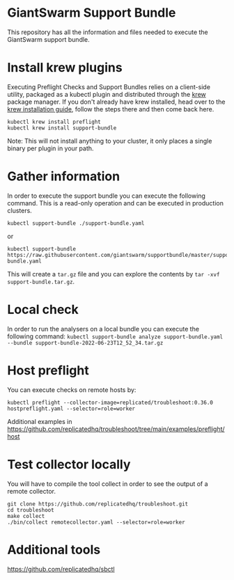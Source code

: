 # GiantSwarm Support Bundle

This repository has all the information and files needed to execute the GiantSwarm support bundle.

# Install krew plugins

Executing Preflight Checks and Support Bundles relies on a client-side utility, packaged as a kubectl plugin and distributed through the [krew](https://github.com/kubernetes-sigs/krew/) package manager. If you don't already have krew installed, head over to the [krew installation guide](https://krew.sigs.k8s.io/docs/user-guide/setup/install/), follow the steps there and then come back here.

```
kubectl krew install preflight
kubectl krew install support-bundle
```

Note: This will not install anything to your cluster, it only places a single binary per plugin in your path.


# Gather information
In order to execute the support bundle you can execute the following command. This is a read-only operation and can be executed in production clusters.

```
kubectl support-bundle ./support-bundle.yaml
```
or
```
kubectl support-bundle https://raw.githubusercontent.com/giantswarm/supportbundle/master/support-bundle.yaml
```

This will create a `tar.gz` file and you can explore the contents by `tar -xvf support-bundle.tar.gz`.


# Local check
In order to run the analysers on a local bundle you can execute the following command:
```kubectl support-bundle analyze support-bundle.yaml --bundle support-bundle-2022-06-23T12_52_34.tar.gz```

# Host preflight
You can execute checks on remote hosts by:
```
kubectl preflight --collector-image=replicated/troubleshoot:0.36.0 hostpreflight.yaml --selector=role=worker
```

Additional examples in  https://github.com/replicatedhq/troubleshoot/tree/main/examples/preflight/host


# Test collector locally
You will have to compile the tool collect in order to see the output of a remote collector.

```
git clone https://github.com/replicatedhq/troubleshoot.git
cd troubleshoot
make collect
./bin/collect remotecollector.yaml --selector=role=worker
```

# Additional tools
https://github.com/replicatedhq/sbctl